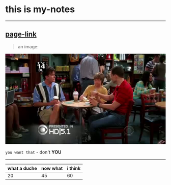 # this is my-notes
---
[page-link](https://thelazydog.github.io/my-notes/)
---
> an image:

<img src="./1.png"><br>

`you want that` - don't __YOU__

---

| what a duche | now what | i think |
| ------------ | -------- | ------- |
|    20        |   45     |   60    |
